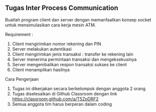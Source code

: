 ## Tugas Inter Process Communication

Buatlah program client dan server dengan memanfaatkan konsep socket untuk mensimulasikan cara kerja mesin ATM.

Requirement :
1. Client mengirimkan nomor rekening dan PIN
2. Server melakukan autentikasi
3. Client mengirimkan jenis transaksi : transfer ke rekening lain
4. Server menerima permintaan transaksi dan mengeksekusinya
5. Server mengembalikan respon transaksi sukses ke client
6. Client menampilkan hasilnya

Cara Pengerjaan
1. Tugas ini dikerjakan secara berkelompok dengan anggota 2 orang
2. Tugas diselesaikan di Github Classroom dengan link https://classroom.github.com/a/T5ZpDRF2
3. Semua anggota tim harus berperan dalam coding